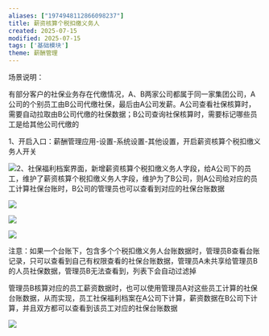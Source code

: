 ```yaml
---
aliases: ["1974948112866098237"]
title: 薪资核算个税扣缴义务人
created: 2025-07-15
modified: 2025-07-15
tags: ['基础模块']
theme: 薪酬管理
---
```


场景说明：

有部分客户的社保业务存在代缴情况，A、B两家公司都属于同一家集团公司，A公司的个别员工由B公司代缴社保，最后由A公司发薪。A公司查看社保核算时，需要自动拉取由B公司代缴的社保数据；B公司查询社保核算时，需要标记哪些员工是给其他公司代缴的

1、开启入口：薪酬管理应用-设置-系统设置-其他设置，开启薪资核算个税扣缴义务人开关

![](16dfb24df1d1da44e88421aa82425881.jpg)2、社保福利档案界面，新增薪资核算个税扣缴义务人字段，给A公司下的员工，维护了薪资核算个税扣缴义务人字段，维护为了B公司，则A公司给对应的员工计算社保台账时，B公司的管理员也可以查看到对应的社保台账数据

![](5c49065709d6f710fad73bb1ba046082.jpg)

![](b0a28fea18a2be76711a28988122566a.jpg)

![](a234ef757132bf3887020396e73ae508.jpg)

注意：如果一个台账下，包含多个个税扣缴义务人台账数据时，管理员B查看台账记录，只可以查看到自己有权限查看的社保台账数据，管理员A未共享给管理员B的人员社保数据，管理员B无法查看到，列表下会自动过滤掉

管理员B核算对应的员工薪资数据时，也可以使用管理员A对这些员工计算的社保台账数据，从而实现，员工社保福利档案在A公司下计算，薪资数据在B公司下计算，并且双方都可以查看到该员工对应的社保台账数据

![](e197d1bc8265a3177941476a0283af25.jpg)